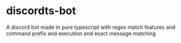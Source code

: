 # discordts-bot
A discord bot made in pure typescript with regex match features and command prefix and execution and exact message matching
